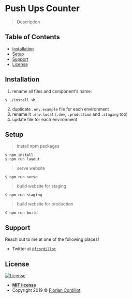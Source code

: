 # Push Ups Counter

> Description

## Table of Contents

- [Installation](#installation)
- [Setup](#setup)
- [Support](#support)
- [License](#license)

## Installation

1. rename all files and component's name:
```shell
$ ./install.sh
```

2. duplicate `.env.example` file for each environment
3. rename it `.env.local` (`.dev`, `.production` and `.staging` too)
4. update file for each environment

## Setup

> install npm packages

```shell
$ npm install
$ npm run layout
```

> serve website

```shell
$ npm run serve
```

> build website for staging

```shell
$ npm run staging
```

> build website for production

```shell
$ npm run build
```


## Support

Reach out to me at one of the following places!

- Twitter at <a href="https://twitter.com/fcordillot" target="_blank">`@fcordillot`</a>

## License

[![License](http://img.shields.io/:license-mit-blue.svg?style=flat-square)](http://badges.mit-license.org)

- **[MIT license](http://opensource.org/licenses/mit-license.php)**
- Copyright 2019 © <a href="https://floriancordillot.fr" target="_blank">Florian Cordillot</a>.
